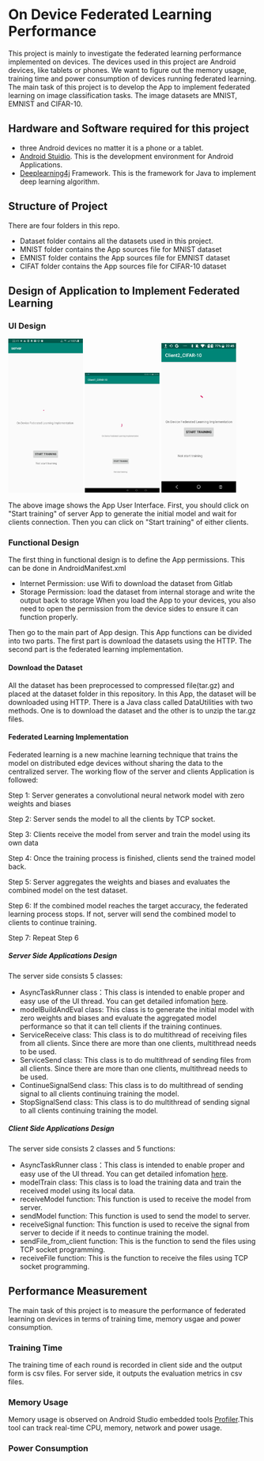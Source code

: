 # On Device Federated Learning Performance
This project is mainly to investigate the federated learning performance implemented on devices. The devices used in this project are Android devices, like tablets or phones. We want to figure out the memory usage, training time and power consumption of devices running federated learning. The main task of this project is to develop the App to implement federated learning on image classification tasks. The image datasets are MNIST, EMNIST and CIFAR-10.

## Hardware and Software required for this project
- three Android devices no matter it is a phone or a tablet. 
- [Android Stuidio](https://developer.android.com/studio).       This is the development environment for Android Applications.
- [Deeplearning4j](https://github.com/eclipse/deeplearning4j-examples) Framework. This is the framework for Java to implement deep learning algorithm.

## Structure of Project
There are four folders in this repo. 
- Dataset folder contains all the datasets used in this project. 
- MNIST folder contains the App sources file for MNIST dataset
- EMNIST folder contains the App sources file for EMNIST dataset
- CIFAT folder contains the App sources file for CIFAR-10 dataset

## Design of Application to Implement Federated Learning
### UI Design
<!-- ![server](/image/server.jpg) -->
<img src="/image/server.jpg" width = "30%" height = "30%" />
<img src="/image/client1.jpg" width = "30%" height = "30%" />
<img src="/image/client2.png" width = "30%" height = "30%" />

The above image shows the App User Interface. First, you should click on "Start training" of server App to generate the initial model and wait for clients connection. Then you can click on "Start training" of either clients.

### Functional Design
The first thing in functional design is to define the App permissions. This can be done in AndroidManifest.xml
- Internet Permission: use Wifi to download the dataset from Gitlab
- Storage Permission: load the dataset from internal storage and write the output back to storage
When you load the App to your devices, you also need to open the permission from the device sides to ensure it can function properly.

Then go to the main part of App design. This App functions can be divided into two parts. The first part is download the datasets using the HTTP. The second part is the federated learning implementation. 

#### Download the Dataset
All the dataset has been preprocessed to compressed file(tar.gz) and placed at the dataset folder in this repository.  In this App, the dataset will be downloaded using HTTP. There is a Java class called DataUtilities with two methods. One is to download the dataset and the other is to unzip the tar.gz files.

#### Federated Learning Implementation
Federated learning is a new machine learning technique that trains the model on distributed edge devices without sharing the data to the centralized server. The working flow of the server and clients Application is followed:

Step 1: Server generates a convolutional neural network model with zero weights and biases

Step 2: Server sends the model to all the clients by TCP socket.

Step 3: Clients receive the model from server and  train the model using its own data

Step 4: Once the training process is finished, clients send the trained model back.

Step 5: Server aggregates the weights and biases and evaluates the combined model on the test dataset.

Step 6: If the combined model reaches the target accuracy, the federated learning process stops. If not, server will send the combined model to clients to continue training.

Step 7: Repeat Step 6

##### Server Side Applications Design
The server side consists 5 classes:
- AsyncTaskRunner class：This class is intended to enable proper and easy use of the UI thread. You can get detailed infomation [here](https://developer.android.com/reference/android/os/AsyncTask).
- modelBuildAndEval class:
This class is to generate the initial model with zero weights and biases and evaluate the aggregated model performance so that it can tell clients if the training continues.
- ServiceReceive class:
This class is to do multithread of receiving files from all clients. Since there are more than one clients, multithread needs to be used.
- ServiceSend class:
This class is to do multithread of sending files from all clients. Since there are more than one clients, multithread needs to be used.
- ContinueSignalSend class:
This class is to do multithread of sending signal to all clients continuing training the model. 
- StopSignalSend class:
This class is to do multithread of sending signal to all clients continuing training the model. 

##### Client Side Applications Design
The server side consists 2 classes and 5 functions:
- AsyncTaskRunner class：This class is intended to enable proper and easy use of the UI thread. You can get detailed infomation [here](https://developer.android.com/reference/android/os/AsyncTask).
- modelTrain class:
This class is to load the training data and train the received model using its local data.
- receiveModel function:
This function is used to receive the model from server.
- sendModel function:
This function is used to send the model to server.
- receiveSignal function:
This function is used to receive the signal from server to decide if it needs to continue training the model.
- sendFile_from_client function:
This is the function to send the files using TCP socket programming.
- receiveFile function:
This is the function to receive the files using TCP socket programming.

## Performance Measurement
The main task of this project is to measure the performance of federated learning on devices in terms of training time, memory usgae and power consumption. 

### Training Time
The training time of each round is recorded in client side and the output form is csv files. For server side, it outputs the evaluation metrics in csv files.

### Memory Usage
Memory usage is observed on Android Studio embedded tools [Profiler](https://developer.android.com/studio/profile).This tool can track real-time CPU, memory, network and power usage. 

### Power Consumption
